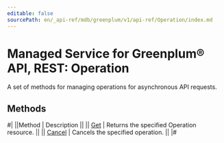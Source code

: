 ```yaml
---
editable: false
sourcePath: en/_api-ref/mdb/greenplum/v1/api-ref/Operation/index.md
---
```


# Managed Service for Greenplum® API, REST: Operation

A set of methods for managing operations for asynchronous API requests.

## Methods

#|
||Method | Description ||
|| [Get](get.md) | Returns the specified Operation resource. ||
|| [Cancel](cancel.md) | Cancels the specified operation. ||
|#